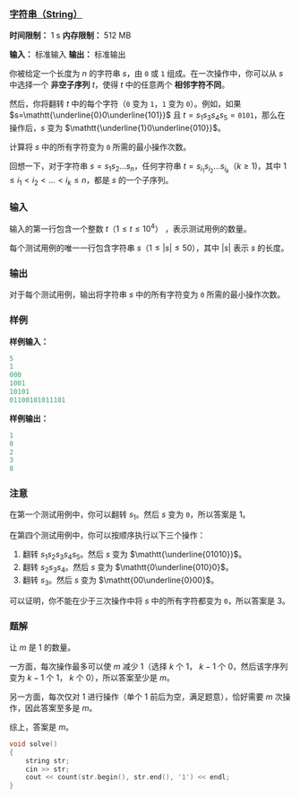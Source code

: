 ### [字符串（String）](https://codeforces.com/problemset/problem/2062/A)

**时间限制：** 1 s
**内存限制：** 512 MB

**输入：** 标准输入
**输出：** 标准输出



你被给定一个长度为 $n$ 的字符串 $s$，由 $\mathtt{0}$ 或 $\mathtt{1}$ 组成。在一次操作中，你可以从 $s$ 中选择一个 **非空子序列** $t$，使得 $t$ 中的任意两个 **相邻字符不同**。

然后，你将翻转 $t$ 中的每个字符（$\mathtt{0}$ 变为 $\mathtt{1}$，$\mathtt{1}$ 变为 $\mathtt{0}$）。例如，如果 $s=\mathtt{\underline{0}0\underline{101}}$ 且 $t=s_1s_3s_4s_5=\mathtt{0101}$，那么在操作后，$s$ 变为 $\mathtt{\underline{1}0\underline{010}}$。

计算将 $s$ 中的所有字符变为 $\mathtt{0}$ 所需的最小操作次数。

回想一下，对于字符串 $s = s_1s_2\ldots s_n$，任何字符串 $t=s_{i_1}s_{i_2}\ldots s_{i_k}$（$k\ge 1$)，其中 $1\leq i_1 < i_2 < \ldots < i_k\leq n$，都是 $s$ 的一个子序列。







### 输入

输入的第一行包含一个整数 $t$（$1 \leq t \leq 10^4$） ，表示测试用例的数量。

每个测试用例的唯一一行包含字符串 $s$（$1\le |s|\le 50$），其中 $|s|$ 表示 $s$ 的长度。





### 输出

对于每个测试用例，输出将字符串 $s$ 中的所有字符变为 $\mathtt{0}$ 所需的最小操作次数。





### 样例

**样例输入：**

```cpp
5
1
000
1001
10101
01100101011101
```



**样例输出：**

```cpp
1
0
2
3
8
```





### 注意

在第一个测试用例中，你可以翻转 $s_1$。然后 $s$ 变为 $\mathtt{0}$，所以答案是 $1$。

在第四个测试用例中，你可以按顺序执行以下三个操作：

1.  翻转 $s_1s_2s_3s_4s_5$。然后 $s$ 变为 $\mathtt{\underline{01010}}$。
2.  翻转 $s_2s_3s_4$。然后 $s$ 变为 $\mathtt{0\underline{010}0}$。
3.  翻转 $s_3$。然后 $s$ 变为 $\mathtt{00\underline{0}00}$。

可以证明，你不能在少于三次操作中将 $s$ 中的所有字符都变为 $\mathtt{0}$，所以答案是 $3$。





### 题解

让 $m$ 是 $1$ 的数量。

一方面，每次操作最多可以使 $m$ 减少 $1$（选择 $k$ 个 $1$， $k - 1$ 个 $0$，然后该字序列变为 $k - 1$ 个 $1$， $k$ 个 $0$），所以答案至少是 $m$。

另一方面，每次仅对 $1$ 进行操作（单个 $1$ 前后为空，满足题意），恰好需要 $m$ 次操作，因此答案至多是 $m$。

综上，答案是 $m$。



```cpp
void solve()
{
	string str;
	cin >> str;
	cout << count(str.begin(), str.end(), '1') << endl;
}
```
